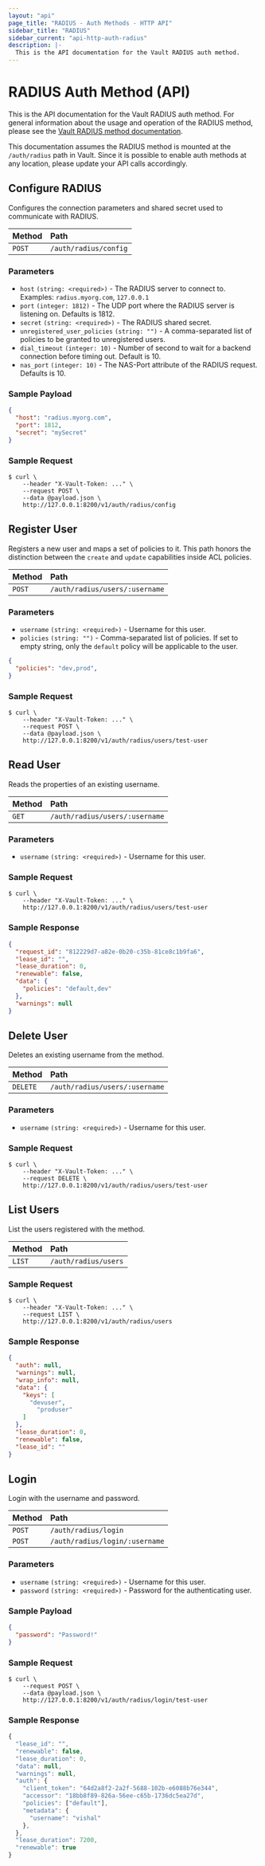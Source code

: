 ```yaml
---
layout: "api"
page_title: "RADIUS - Auth Methods - HTTP API"
sidebar_title: "RADIUS"
sidebar_current: "api-http-auth-radius"
description: |-
  This is the API documentation for the Vault RADIUS auth method.
---
```


# RADIUS Auth Method (API)

This is the API documentation for the Vault RADIUS auth method. For
general information about the usage and operation of the RADIUS method, please
see the [Vault RADIUS method documentation](/docs/auth/radius.html).

This documentation assumes the RADIUS method is mounted at the `/auth/radius`
path in Vault. Since it is possible to enable auth methods at any location,
please update your API calls accordingly.

## Configure RADIUS

Configures the connection parameters and shared secret used to communicate with
RADIUS.

| Method   | Path                         |
| :--------------------------- | :--------------------- |
| `POST`   | `/auth/radius/config`        |

### Parameters

- `host` `(string: <required>)` - The RADIUS server to connect to. Examples:
  `radius.myorg.com`, `127.0.0.1`
- `port` `(integer: 1812)` - The UDP port where the RADIUS server is listening
   on. Defaults is 1812.
- `secret` `(string: <required>)` - The RADIUS shared secret.
- `unregistered_user_policies` `(string: "")` - A comma-separated list of
  policies to be granted to unregistered users.
- `dial_timeout` `(integer: 10)` - Number of second to wait for a backend
  connection before timing out. Default is 10.
- `nas_port` `(integer: 10)` - The NAS-Port attribute of the RADIUS request.
  Defaults is 10.

### Sample Payload

```json
{
  "host": "radius.myorg.com",
  "port": 1812,
  "secret": "mySecret"
}
```

### Sample Request

```
$ curl \
    --header "X-Vault-Token: ..." \
    --request POST \
    --data @payload.json \
    http://127.0.0.1:8200/v1/auth/radius/config
```

## Register User

Registers a new user and maps a set of policies to it.  This path honors the
distinction between the `create` and `update` capabilities inside ACL policies.

| Method   | Path                         |
| :--------------------------- | :--------------------- |
| `POST`   | `/auth/radius/users/:username` |

### Parameters

- `username` `(string: <required>)` - Username for this user.
- `policies` `(string: "")` - Comma-separated list of policies.  If set to
  empty string, only the `default` policy will be applicable to the user.

```json
{
  "policies": "dev,prod",
}
```

### Sample Request

```
$ curl \
    --header "X-Vault-Token: ..." \
    --request POST \
    --data @payload.json \
    http://127.0.0.1:8200/v1/auth/radius/users/test-user
```

## Read User

Reads the properties of an existing username.

| Method   | Path                         |
| :--------------------------- | :--------------------- |
| `GET`   | `/auth/radius/users/:username` |

### Parameters

- `username` `(string: <required>)` - Username for this user.

### Sample Request

```
$ curl \
    --header "X-Vault-Token: ..." \
    http://127.0.0.1:8200/v1/auth/radius/users/test-user
```

### Sample Response

```json
{
  "request_id": "812229d7-a82e-0b20-c35b-81ce8c1b9fa6",
  "lease_id": "",
  "lease_duration": 0,
  "renewable": false,
  "data": {
    "policies": "default,dev"
  },
  "warnings": null
}
```

## Delete User

Deletes an existing username from the method.

| Method   | Path                         |
| :--------------------------- | :--------------------- |
| `DELETE`   | `/auth/radius/users/:username` |

### Parameters

- `username` `(string: <required>)` - Username for this user.

### Sample Request

```
$ curl \
    --header "X-Vault-Token: ..." \
    --request DELETE \
    http://127.0.0.1:8200/v1/auth/radius/users/test-user
```

## List Users

List the users registered with the method.

| Method   | Path                         |
| :--------------------------- | :--------------------- |
| `LIST`   | `/auth/radius/users`         |

### Sample Request

```
$ curl \
    --header "X-Vault-Token: ..." \
    --request LIST \
    http://127.0.0.1:8200/v1/auth/radius/users
```

### Sample Response

```json
{
  "auth": null,
  "warnings": null,
  "wrap_info": null,
  "data": {
    "keys": [
      "devuser",
	    "produser"
    ]
  },
  "lease_duration": 0,
  "renewable": false,
  "lease_id": ""
}
```

## Login

Login with the username and password.

| Method   | Path                         |
| :--------------------------- | :--------------------- |
| `POST`   | `/auth/radius/login`         |
| `POST`   | `/auth/radius/login/:username` |

### Parameters

- `username` `(string: <required>)` - Username for this user.
- `password` `(string: <required>)` - Password for the authenticating user.

### Sample Payload

```json
{
  "password": "Password!"
}
```

### Sample Request

```
$ curl \
    --request POST \
    --data @payload.json \
    http://127.0.0.1:8200/v1/auth/radius/login/test-user
```

### Sample Response

```javascript
{
  "lease_id": "",
  "renewable": false,
  "lease_duration": 0,
  "data": null,
  "warnings": null,
  "auth": {
    "client_token": "64d2a8f2-2a2f-5688-102b-e6088b76e344",
    "accessor": "18bb8f89-826a-56ee-c65b-1736dc5ea27d",
    "policies": ["default"],
    "metadata": {
      "username": "vishal"
    },
  },
  "lease_duration": 7200,
  "renewable": true
}
 ```

